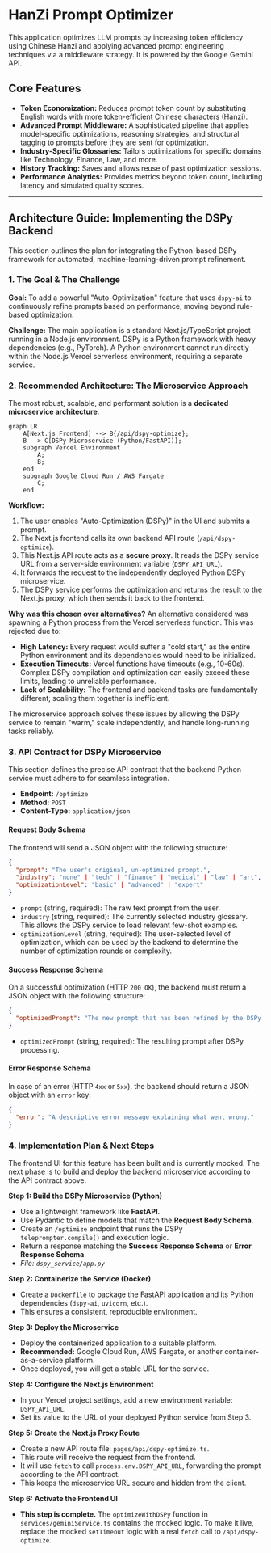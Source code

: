 # HanZi Prompt Optimizer

This application optimizes LLM prompts by increasing token efficiency using Chinese Hanzi and applying advanced prompt engineering techniques via a middleware strategy. It is powered by the Google Gemini API.

## Core Features

- **Token Economization:** Reduces prompt token count by substituting English words with more token-efficient Chinese characters (Hanzi).
- **Advanced Prompt Middleware:** A sophisticated pipeline that applies model-specific optimizations, reasoning strategies, and structural tagging to prompts before they are sent for optimization.
- **Industry-Specific Glossaries:** Tailors optimizations for specific domains like Technology, Finance, Law, and more.
- **History Tracking:** Saves and allows reuse of past optimization sessions.
- **Performance Analytics:** Provides metrics beyond token count, including latency and simulated quality scores.

---

## Architecture Guide: Implementing the DSPy Backend

This section outlines the plan for integrating the Python-based DSPy framework for automated, machine-learning-driven prompt refinement.

### 1. The Goal & The Challenge

**Goal:** To add a powerful "Auto-Optimization" feature that uses `dspy-ai` to continuously refine prompts based on performance, moving beyond rule-based optimization.

**Challenge:** The main application is a standard Next.js/TypeScript project running in a Node.js environment. DSPy is a Python framework with heavy dependencies (e.g., PyTorch). A Python environment cannot run directly within the Node.js Vercel serverless environment, requiring a separate service.

### 2. Recommended Architecture: The Microservice Approach

The most robust, scalable, and performant solution is a **dedicated microservice architecture**.

```mermaid
graph LR
    A[Next.js Frontend] --> B{/api/dspy-optimize};
    B --> C[DSPy Microservice (Python/FastAPI)];
    subgraph Vercel Environment
        A;
        B;
    end
    subgraph Google Cloud Run / AWS Fargate
        C;
    end
```

**Workflow:**
1. The user enables "Auto-Optimization (DSPy)" in the UI and submits a prompt.
2. The Next.js frontend calls its own backend API route (`/api/dspy-optimize`).
3. This Next.js API route acts as a **secure proxy**. It reads the DSPy service URL from a server-side environment variable (`DSPY_API_URL`).
4. It forwards the request to the independently deployed Python DSPy microservice.
5. The DSPy service performs the optimization and returns the result to the Next.js proxy, which then sends it back to the frontend.

**Why was this chosen over alternatives?**
An alternative considered was spawning a Python process from the Vercel serverless function. This was rejected due to:
- **High Latency:** Every request would suffer a "cold start," as the entire Python environment and its dependencies would need to be initialized.
- **Execution Timeouts:** Vercel functions have timeouts (e.g., 10-60s). Complex DSPy compilation and optimization can easily exceed these limits, leading to unreliable performance.
- **Lack of Scalability:** The frontend and backend tasks are fundamentally different; scaling them together is inefficient.

The microservice approach solves these issues by allowing the DSPy service to remain "warm," scale independently, and handle long-running tasks reliably.

### 3. API Contract for DSPy Microservice

This section defines the precise API contract that the backend Python service must adhere to for seamless integration.

-   **Endpoint:** `/optimize`
-   **Method:** `POST`
-   **Content-Type:** `application/json`

#### Request Body Schema

The frontend will send a JSON object with the following structure:

```json
{
  "prompt": "The user's original, un-optimized prompt.",
  "industry": "none" | "tech" | "finance" | "medical" | "law" | "art",
  "optimizationLevel": "basic" | "advanced" | "expert"
}
```

-   `prompt` (string, required): The raw text prompt from the user.
-   `industry` (string, required): The currently selected industry glossary. This allows the DSPy service to load relevant few-shot examples.
-   `optimizationLevel` (string, required): The user-selected level of optimization, which can be used by the backend to determine the number of optimization rounds or complexity.

#### Success Response Schema

On a successful optimization (HTTP `200 OK`), the backend must return a JSON object with the following structure:

```json
{
  "optimizedPrompt": "The new prompt that has been refined by the DSPy module."
}
```

-   `optimizedPrompt` (string, required): The resulting prompt after DSPy processing.

#### Error Response Schema

In case of an error (HTTP `4xx` or `5xx`), the backend should return a JSON object with an `error` key:

```json
{
  "error": "A descriptive error message explaining what went wrong."
}
```

### 4. Implementation Plan & Next Steps

The frontend UI for this feature has been built and is currently mocked. The next phase is to build and deploy the backend microservice according to the API contract above.

**Step 1: Build the DSPy Microservice (Python)**
- Use a lightweight framework like **FastAPI**.
- Use Pydantic to define models that match the **Request Body Schema**.
- Create an `/optimize` endpoint that runs the DSPy `teleprompter.compile()` and execution logic.
- Return a response matching the **Success Response Schema** or **Error Response Schema**.
- *File: `dspy_service/app.py`*

**Step 2: Containerize the Service (Docker)**
- Create a `Dockerfile` to package the FastAPI application and its Python dependencies (`dspy-ai`, `uvicorn`, etc.).
- This ensures a consistent, reproducible environment.

**Step 3: Deploy the Microservice**
- Deploy the containerized application to a suitable platform.
- **Recommended:** Google Cloud Run, AWS Fargate, or another container-as-a-service platform.
- Once deployed, you will get a stable URL for the service.

**Step 4: Configure the Next.js Environment**
- In your Vercel project settings, add a new environment variable: `DSPY_API_URL`.
- Set its value to the URL of your deployed Python service from Step 3.

**Step 5: Create the Next.js Proxy Route**
- Create a new API route file: `pages/api/dspy-optimize.ts`.
- This route will receive the request from the frontend.
- It will use `fetch` to call `process.env.DSPY_API_URL`, forwarding the prompt according to the API contract.
- This keeps the microservice URL secure and hidden from the client.

**Step 6: Activate the Frontend UI**
- **This step is complete.** The `optimizeWithDSPy` function in `services/geminiService.ts` contains the mocked logic. To make it live, replace the mocked `setTimeout` logic with a real `fetch` call to `/api/dspy-optimize`.
